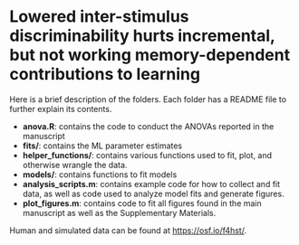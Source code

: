 # Lowered inter-stimulus discriminability hurts incremental, but not working memory-dependent contributions to learning


Here is a brief description of the folders. Each folder has a README file to further explain its contents. 

- **anova.R**: contains the code to conduct the ANOVAs reported in the manuscript
- **fits/**: contains the ML parameter estimates
- **helper_functions/**: contains various functions used to fit, plot, and otherwise wrangle the data.
- **models/**: contains functions to fit models
- **analysis_scripts.m**: contains example code for how to collect and fit data, as well as code used to analyze model fits and generate figures. 
- **plot_figures.m**: contains code to fit all figures found in the main manuscript as well as the Supplementary Materials. 

Human and simulated data can be found at https://osf.io/f4hst/.

